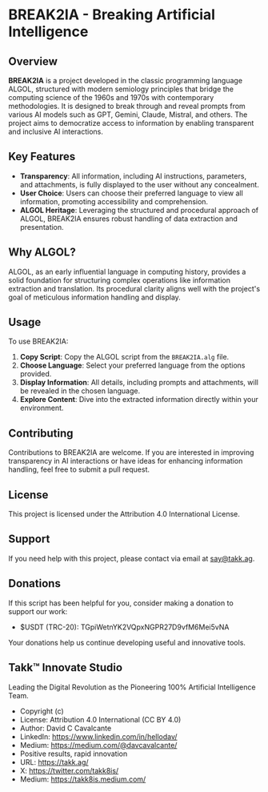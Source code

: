 # BREAK2IA - Breaking Artificial Intelligence

## Overview

**BREAK2IA** is a project developed in the classic programming language ALGOL, structured with modern semiology principles that bridge the computing science of the 1960s and 1970s with contemporary methodologies. It is designed to break through and reveal prompts from various AI models such as GPT, Gemini, Claude, Mistral, and others. The project aims to democratize access to information by enabling transparent and inclusive AI interactions.

## Key Features

-   **Transparency**: All information, including AI instructions, parameters, and attachments, is fully displayed to the user without any concealment.
-   **User Choice**: Users can choose their preferred language to view all information, promoting accessibility and comprehension.
-   **ALGOL Heritage**: Leveraging the structured and procedural approach of ALGOL, BREAK2IA ensures robust handling of data extraction and presentation.

## Why ALGOL?

ALGOL, as an early influential language in computing history, provides a solid foundation for structuring complex operations like information extraction and translation. Its procedural clarity aligns well with the project's goal of meticulous information handling and display.

## Usage

To use BREAK2IA:

1. **Copy Script**: Copy the ALGOL script from the `BREAK2IA.alg` file.
2. **Choose Language**: Select your preferred language from the options provided.
3. **Display Information**: All details, including prompts and attachments, will be revealed in the chosen language.
4. **Explore Content**: Dive into the extracted information directly within your environment.

## Contributing

Contributions to BREAK2IA are welcome. If you are interested in improving transparency in AI interactions or have ideas for enhancing information handling, feel free to submit a pull request.

## License

This project is licensed under the Attribution 4.0 International License.

## Support

If you need help with this project, please contact via email at say@takk.ag.

## Donations

If this script has been helpful for you, consider making a donation to support our work:

-   $USDT (TRC-20): TGpiWetnYK2VQpxNGPR27D9vfM6Mei5vNA

Your donations help us continue developing useful and innovative tools.

## Takk™ Innovate Studio

Leading the Digital Revolution as the Pioneering 100% Artificial Intelligence Team.

-   Copyright (c)
-   License: Attribution 4.0 International (CC BY 4.0)
-   Author: David C Cavalcante
-   LinkedIn: https://www.linkedin.com/in/hellodav/
-   Medium: https://medium.com/@davcavalcante/
-   Positive results, rapid innovation
-   URL: https://takk.ag/
-   X: https://twitter.com/takk8is/
-   Medium: https://takk8is.medium.com/
